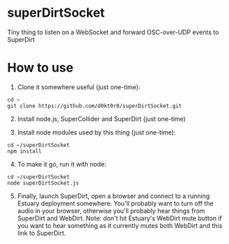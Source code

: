# superDirtSocket

Tiny thing to listen on a WebSocket and forward OSC-over-UDP events to SuperDirt

# How to use

1. Clone it somewhere useful (just one-time):
```
cd ~
git clone https://github.com/d0kt0r0/superDirtSocket.git
```

2. Install node.js, SuperCollider and SuperDirt (just one-time)

3. Install node modules used by this thing (just one-time):
```
cd ~/superDirtSocket
npm install
```

4. To make it go, run it with node:
```
cd ~/superDirtSocket
node superDirtSocket.js
```

5. Finally, launch SuperDirt, open a browser and connect to a running Estuary deployment somewhere.
You'll probably want to turn off the audio in your browser, otherwise you'll probably hear things from SuperDirt and WebDirt. Note: don't hit Estuary's WebDirt mute button if you want to hear something as it currently mutes both WebDirt and this link to SuperDirt.
 
